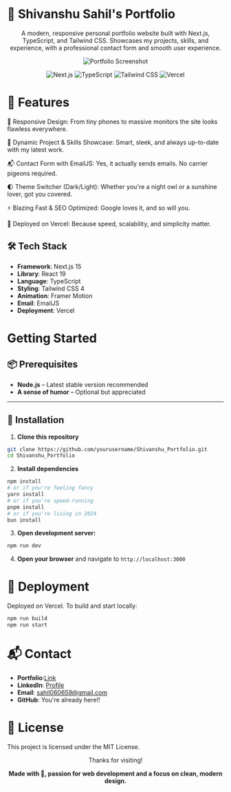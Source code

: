 
# 🚀 Shivanshu Sahil's Portfolio

<div align="center">

A modern, responsive personal portfolio website built with Next.js, TypeScript, and Tailwind CSS.
Showcases my projects, skills, and experience, with a professional contact form and smooth user experience.

![Portfolio Screenshot](https://i.postimg.cc/fL07r65j/Shivanshu-Sahil-Portfolio-Google-Chrome-28-08-2025-2-25-52-pm.png)

<img alt="Next.js" src="https://img.shields.io/badge/Next.js-15-black?style=for-the-badge&amp;logo=next.js">
<img alt="TypeScript" src="https://img.shields.io/badge/TypeScript-5-blue?style=for-the-badge&amp;logo=typescript">
<img alt="Tailwind CSS" src="https://img.shields.io/badge/TailwindCSS-4-38B2AC?style=for-the-badge&amp;logo=tailwind-css">
<img alt="Vercel" src="https://img.shields.io/badge/Deployed-Vercel-black?style=for-the-badge&amp;logo=vercel">

</div>

# 🚀 Features 

📱 Responsive Design: From tiny phones to massive monitors the site looks flawless everywhere.

🧠 Dynamic Project & Skills Showcase: Smart, sleek, and always up-to-date with my latest work.

📬 Contact Form with EmailJS: Yes, it actually sends emails. No carrier pigeons required.

🌓 Theme Switcher (Dark/Light): Whether you're a night owl or a sunshine lover, got you covered.

⚡ Blazing Fast & SEO Optimized: Google loves it, and so will you.

🚀 Deployed on Vercel: Because speed, scalability, and simplicity matter.


## 🛠️ Tech Stack

- **Framework**: Next.js 15  
- **Library**: React 19  
- **Language**: TypeScript  
- **Styling**: Tailwind CSS 4  
- **Animation**: Framer Motion  
- **Email**: EmailJS  
- **Deployment**: Vercel


# Getting Started

## 📦 Prerequisites

- **Node.js** – Latest stable version recommended  
- **A sense of humor** – Optional but appreciated  
---

## 🚀 Installation

1. **Clone this repository**

```bash
git clone https://github.com/yourusername/Shivanshu_Portfolio.git
cd Shivanshu_Portfolio
```

2. **Install dependencies**

```bash
npm install
# or if you're feeling fancy
yarn install
# or if you're speed-running
pnpm install
# or if you're living in 2024
bun install
```

3. **Open development server:**

```bash
npm run dev
```

4. **Open your browser** and navigate to `http://localhost:3000`


# 🚀 Deployment

Deployed on Vercel.
To build and start locally:

```bash
npm run build
npm run start
```

# 📬 Contact
- **Portfolio**:[Link](https://shivanshuportfolio-ten.vercel.app/)
- **LinkedIn**: [Profile](https://www.linkedin.com/in/shivanshu-sahil/)
- **Email**: sahil060659@gmail.com
- **GitHub**: You're already here!!


# 📝 License
This project is licensed under the MIT License.

<div align="center">

Thanks for visiting!

**Made with 🖤, passion for web development and a focus on clean, modern design.**

</div>


